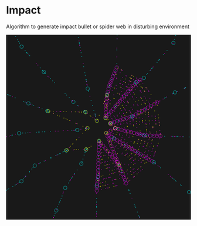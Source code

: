 # Impact
 Algorithm to generate impact bullet or spider web in disturbing environment 


 ![impact 1](https://github.com/StanLepunK/Impact/blob/main/images/impact_22_9_27_f.jpg)
